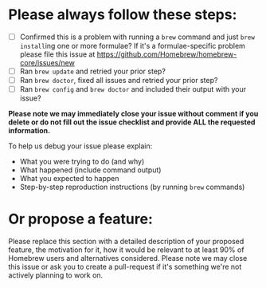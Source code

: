 # Please always follow these steps:
- [ ] Confirmed this is a problem with running a `brew` command and just `brew install`ing one or more formulae? If it's a formulae-specific problem please file this issue at https://github.com/Homebrew/homebrew-core/issues/new
- [ ] Ran `brew update` and retried your prior step?
- [ ] Ran `brew doctor`, fixed all issues and retried your prior step?
- [ ] Ran `brew config` and `brew doctor` and included their output with your issue?

**Please note we may immediately close your issue without comment if you delete or do not fill out the issue checklist and provide ALL the requested information.**

To help us debug your issue please explain:
- What you were trying to do (and why)
- What happened (include command output)
- What you expected to happen
- Step-by-step reproduction instructions (by running `brew` commands)

# Or propose a feature:
Please replace this section with a detailed description of your proposed feature, the motivation for it, how it would be relevant to at least 90% of Homebrew users and alternatives considered.
Please note we may close this issue or ask you to create a pull-request if it's something we're not actively planning to work on.
